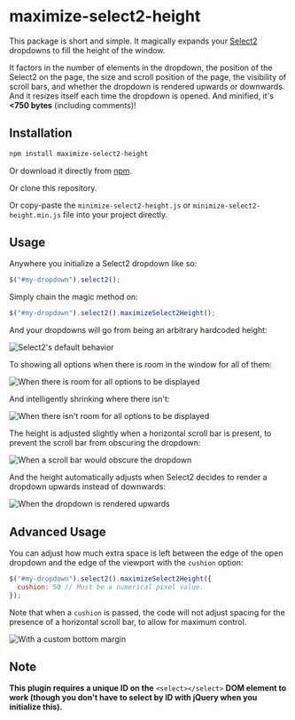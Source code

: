 # maximize-select2-height

This package is short and simple. It magically expands your [Select2](https://select2.github.io) dropdowns to fill the height of the window.

It factors in the number of elements in the dropdown, the position of the
Select2 on the page, the size and scroll position of the page, the visibility
of scroll bars, and whether the dropdown is rendered upwards or downwards. And
it resizes itself each time the dropdown is opened. And minified, it's **<750 bytes** (including comments)!

## Installation

```bash
npm install maximize-select2-height
```

Or download it directly from [npm](https://www.npmjs.com/package/maximize-select2-height).

Or clone this repository.

Or copy-paste the `minimize-select2-height.js` or
`minimize-select2-height.min.js` file into your project directly.

## Usage

Anywhere you initialize a Select2 dropdown like so:

```javascript
$("#my-dropdown").select2();
```

Simply chain the magic method on:

```javascript
$("#my-dropdown").select2().maximizeSelect2Height();
```

And your dropdowns will go from being an arbitrary hardcoded height:

![Select2's default behavior](https://cloud.githubusercontent.com/assets/1114569/9886899/b85b8924-5bba-11e5-9b08-f63d012652d3.png)

To showing all options when there is room in the window for all of them:

![When there is room for all options to be displayed](https://cloud.githubusercontent.com/assets/1114569/9886898/b85a2a70-5bba-11e5-8695-b41e84af4a18.png)

And intelligently shrinking where there isn't:

![When there isn't room for all options to be displayed](https://cloud.githubusercontent.com/assets/1114569/9886900/b85dbee2-5bba-11e5-9544-19bdc6ca9752.png)

The height is adjusted slightly when a horizontal scroll bar is present, to
prevent the scroll bar from obscuring the dropdown:

![When a scroll bar would obscure the dropdown](https://cloud.githubusercontent.com/assets/1114569/9905981/0c9d5030-5c56-11e5-86b5-bb10e1d9bd7d.png)

And the height automatically adjusts when Select2 decides to render a dropdown
upwards instead of downwards:

![When the dropdown is rendered upwards](https://cloud.githubusercontent.com/assets/1114569/9906104/9e3083f0-5c56-11e5-89f3-4fb41a43b916.png)

## Advanced Usage

You can adjust how much extra space is left between the edge of the open
dropdown and the edge of the viewport with the `cushion` option:

```javascript
$("#my-dropdown").select2().maximizeSelect2Height({
  cushion: 50 // Must be a numerical pixel value.
});
```

Note that when a `cushion` is passed, the code will not adjust spacing for the
presence of a horizontal scroll bar, to allow for maximum control.

![With a custom bottom margin](https://cloud.githubusercontent.com/assets/1114569/9886897/b85714e8-5bba-11e5-80d7-c76be11d1dd9.png)

## Note

**This plugin requires a unique ID on the** `<select></select>`
**DOM element to work (though you don't have to select by ID with
jQuery when you initialize this).**
